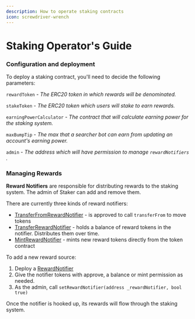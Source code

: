 ```yaml
---
description: How to operate staking contracts
icon: screwdriver-wrench
---
```


# Staking Operator's Guide

### Configuration and deployment

To deploy a staking contract, you'll need to decide the following parameters:

`rewardToken` - _The ERC20 token in which rewards will be denominated._

`stakeToken` -  _The ERC20 token which users will stake to earn rewards._

`earningPowerCalculator` -  _The contract that will calculate earning power for the staking system._

`maxBumpTip`  - _The max that a searcher bot can earn from updating an account's earning power._

`admin` - _The address which will have permission to manage `rewardNotifiers` ._

### Managing Rewards

**Reward Notifiers** are responsible for distributing rewards to the staking system. The admin of Staker can add and remove them.

There are currently three kinds of reward notifiers:

* [TransferFromRewardNotifier](https://github.com/withtally/staker/blob/main/src/notifiers/TransferFromRewardNotifier.sol) - is approved to call `transferFrom` to move tokens&#x20;
* [TransferRewardNotifier](https://github.com/withtally/staker/blob/main/src/notifiers/TransferRewardNotifier.sol) - holds a balance of reward tokens in the notifier. Distributes them over time.
* [MintRewardNotifier](https://github.com/withtally/staker/blob/main/src/notifiers/MintRewardNotifier.sol) - mints new reward tokens directly from the token contract

To add a new reward source:

1. Deploy a [RewardNotifier](https://github.com/withtally/staker/tree/main/src/notifiers)
2. Give the notifier tokens with approve, a balance or mint permission as needed.
3. As the admin, call `setRewardNotifier(address _rewardNotifier, bool true)`

Once the notifier is hooked up, its rewards will flow through the staking system.
